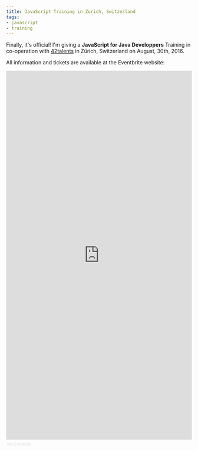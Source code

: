```yaml
---
title: JavaScript Training in Zurich, Switzerland
tags:
- javascript
- training
---
```


Finally, it's official! I'm giving a **JavaScript for Java Developpers** Training in co-operation with [42talents](http://42talents.com) in Zürich, Switzerland on August, 30th, 2016.

All information and tickets are available at the Eventbrite website:

<div style="width:100%; text-align:left;">
<iframe  src="https://www.eventbrite.de/e/javascript-fur-java-entwickler-tickets-26030293308?ref=eweb" frameborder="0" height="1000" width="100%" vspace="0" hspace="0" marginheight="5" marginwidth="5" scrolling="auto" allowtransparency="true"></iframe>
<div style="font-family:Helvetica, Arial; font-size:10px; padding:5px 0 5px; margin:2px; width:100%; text-align:left;">
<a class="powered-by-eb" style="color: #dddddd; text-decoration: none;" target="_blank" href="http://www.eventbrite.de/r/eweb">Von Eventbrite</a>
</div>
</div>
